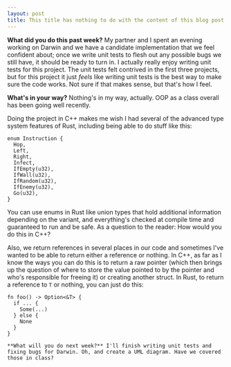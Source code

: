```yaml
---
layout: post
title: This title has nothing to do with the content of this blog post
---
```


**What did you do this past week?** My partner and I spent an evening working on Darwin and we have a candidate implementation that we feel confident about; once we write unit tests to flesh out any possible bugs we still have, it should be ready to turn in. I actually really enjoy writing unit tests for this project. The unit tests felt contrived in the first three projects, but for this project it just *feels* like writing unit tests is the best way to make sure the code works. Not sure if that makes sense, but that's how I feel.

**What's in your way?** Nothing's in my way, actually. OOP as a class overall has been going well recently.

Doing the project in C++ makes me wish I had several of the advanced type system features of Rust, including being able to do stuff like this:

```
enum Instruction {
  Hop,
  Left,
  Right,
  Infect,
  IfEmpty(u32),
  IfWall(u32),
  IfRandom(u32),
  IfEnemy(u32),
  Go(u32),
}
```

You can use enums in Rust like union types that hold additional information depending on the variant, and everything's checked at compile time and guaranteed to run and be safe. As a question to the reader: How would you do this in C++?

Also, we return references in several places in our code and sometimes I've wanted to be able to return either a reference or nothing. In C++, as far as I know the ways you can do this is to return a raw pointer (which then brings up the question of where to store the value pointed to by the pointer and who's responsible for freeing it) or creating another struct. In Rust, to return a reference to `T` or nothing, you can just do this:

```
fn foo() -> Option<&T> {
  if ... {
    Some(...)
  } else {
    None
  }
}

**What will you do next week?** I'll finish writing unit tests and fixing bugs for Darwin. Oh, and create a UML diagram. Have we covered those in class?
